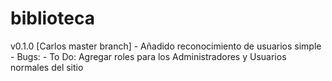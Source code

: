 biblioteca
==========

v0.1.0 [Carlos master branch] - Añadido reconocimiento de usuarios simple
	- Bugs: 
	- To Do: Agregar roles para los Administradores y Usuarios normales del sitio
